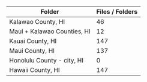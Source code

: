 | Folder                      |   Files / Folders |
|-----------------------------|-------------------|
| Kalawao County, HI          |                46 |
| Maui + Kalawao Counties, HI |                12 |
| Kauai County, HI            |               147 |
| Maui County, HI             |               137 |
| Honolulu County - city, HI  |                 0 |
| Hawaii County, HI           |               147 |